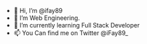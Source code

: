 - 👋 Hi, I’m @ifay89
- 👀 I’m Web Engineering.
- 🌱 I’m currently learning Full Stack Developer
- 📫 You Can find me on Twitter @iFay89_
